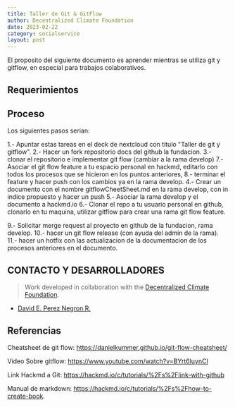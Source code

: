 ```yaml
---
title: Taller de Git & GitFlow
author: Decentralized Climate Foundation
date: 2023-02-22
category: socialservice
layout: post
---
```


El proposito del siguiente documento es aprender mientras se utiliza git y gitflow, en especial para trabajos colaborativos.

## Requerimientos

## Proceso

Los siguientes pasos serian:

1.- Apuntar estas tareas en el deck de nextcloud con titulo "Taller de git y gitflow".
2.- Hacer un fork repositorio docs del github la fundacion.
3.- clonar el repositorio e implementar git flow (cambiar a la rama develop)
7.- Asociar el git flow feature a tu espacio personal en  hackmd, editarlo con todos los procesos que se hicieron en los puntos anteriores,
8.- terminar el feature y hacer push con los cambios ya en la rama develop.
4.- Crear un documento con el nombre gitflowCheetSheet.md en la rama develop, con in indice propuesto y hacer un push
5.- Asociar la rama develop y el documento a hackmd.io
6.- Clonar el repo a tu usuario personal en github, clonarlo en tu maquina, utilizar gitflow para crear una rama git flow feature.

9.- Solicitar merge request al proyecto en github de la fundacion, rama develop.
10.- hacer un git flow release (con ayuda del admin de la rama).
11.- hacer un hotfix con las actualizacion de la documentacion de los procesos anteriores en el documento.


## CONTACTO Y DESARROLLADORES
> Work developed in collaboration with the [Decentralized Climate Foundation](https://decentralizedclimate.org).

- [David E. Perez Negron R.](mailto:david@neetsec.com)

## Referencias

Cheatsheet de git flow: https://danielkummer.github.io/git-flow-cheatsheet/

Video Sobre gitflow: https://www.youtube.com/watch?v=BYrt6luynCI

Link Hackmd a Git: https://hackmd.io/c/tutorials/%2Fs%2Flink-with-github

Manual de markdown: https://hackmd.io/c/tutorials/%2Fs%2Fhow-to-create-book.

